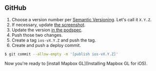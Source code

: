 ## GitHub

1. Choose a version number per [Semantic Versioning](http://semver.org/). Let's call it `X.Y.Z`.
1. If necessary, update [the screenshot](https://github.com/mapbox/mapbox-gl-native/blob/master/ios/screenshot.png).
1. Update the version [in the podspec](https://github.com/mapbox/mapbox-gl-native/blob/master/ios/MapboxGL.podspec#L4). 
1. Push those two changes.
1. Create a tag `ios-vX.Y.Z` and push the tag. 
1. Create and push a deploy commit. 

```bash
$ git commit --allow-empty -m '[publish ios-vX.Y.Z]'
```

Now you're ready to [install Mapbox GL](Installing Mapbox GL for iOS).